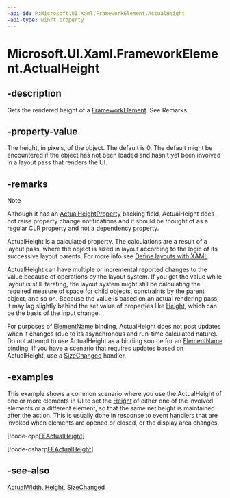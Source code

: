 ```yaml
---
-api-id: P:Microsoft.UI.Xaml.FrameworkElement.ActualHeight
-api-type: winrt property
---
```


<!-- Property syntax
public double ActualHeight { get; }
-->

# Microsoft.UI.Xaml.FrameworkElement.ActualHeight

## -description

Gets the rendered height of a [FrameworkElement](frameworkelement.md). See Remarks.

## -property-value

The height, in pixels, of the object. The default is 0. The default might be encountered if the object has not been loaded and hasn't yet been involved in a layout pass that renders the UI.

## -remarks

> [!NOTE]
> Although it has an [ActualHeightProperty](frameworkelement_actualheightproperty.md) backing field, ActualHeight does not raise property change notifications and it should be thought of as a regular CLR property and not a dependency property.

ActualHeight is a calculated property. The calculations are a result of a layout pass, where the object is sized in layout according to the logic of its successive layout parents. For more info see [Define layouts with XAML](/windows/uwp/layout/layouts-with-xaml).

ActualHeight can have multiple or incremental reported changes to the value because of operations by the layout system. If you get the value while layout is still iterating, the layout system might still be calculating the required measure of space for child objects, constraints by the parent object, and so on. Because the value is based on an actual rendering pass, it may lag slightly behind the set value of properties like [Height](frameworkelement_height.md), which can be the basis of the input change.

For purposes of [ElementName](../microsoft.ui.xaml.data/binding_elementname.md) binding, ActualHeight does not post updates when it changes (due to its asynchronous and run-time calculated nature). Do not attempt to use ActualHeight as a binding source for an [ElementName](../microsoft.ui.xaml.data/binding_elementname.md) binding. If you have a scenario that requires updates based on ActualHeight, use a [SizeChanged](frameworkelement_sizechanged.md) handler.

## -examples

This example shows a common scenario where you use the ActualHeight of one or more elements in UI to set the [Height](frameworkelement_height.md) of either one of the involved elements or a different element, so that the same net height is maintained after the action. This is usually done in response to event handlers that are invoked when elements are opened or closed, or the display area changes.

[!code-cpp[FEActualHeight](../microsoft.ui.xaml/code/BaseElementEvents/cpp/PageWithAppBar.xaml.cpp#SnippetFEActualHeight)]

[!code-csharp[FEActualHeight](../microsoft.ui.xaml/code/BaseElementEvents/csharp/PageWithAppBar.xaml.cs#SnippetFEActualHeight)]

## -see-also

[ActualWidth](frameworkelement_actualwidth.md), [Height](frameworkelement_height.md), [SizeChanged](frameworkelement_sizechanged.md)
